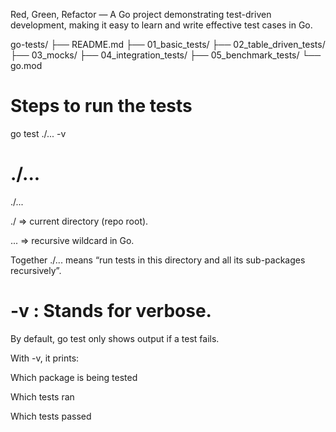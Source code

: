 Red, Green, Refactor — A Go project demonstrating test-driven development, making it easy to learn and write effective test cases in Go.

go-tests/
├── README.md
├── 01_basic_tests/
├── 02_table_driven_tests/
├── 03_mocks/
├── 04_integration_tests/
├── 05_benchmark_tests/
└── go.mod

# Steps to run the tests

go test ./... -v

# ./...

./...

./ => current directory (repo root).

... => recursive wildcard in Go.

Together ./... means “run tests in this directory and all its sub-packages recursively”.

# -v : Stands for verbose.

By default, go test only shows output if a test fails.

With -v, it prints:

Which package is being tested

Which tests ran

Which tests passed
